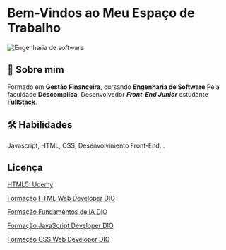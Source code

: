 
# Bem-Vindos ao Meu Espaço de Trabalho

![Engenharia de software](https://academiatech.s3.amazonaws.com/wp-content/uploads/2023/01/imagem-software-21012023.webp)
## 🚀 Sobre mim
Formado em **Gestão Financeira**, cursando **Engenharia de Software** Pela faculdade **Descomplica**, Desenvolvedor ***Front-End Junior*** estudante **FullStack**.


## 🛠 Habilidades
Javascript, HTML, CSS, Desenvolvimento Front-End...


## Licença

[HTML5: Udemy](https://www.udemy.com/certificate/UC-13ff9701-36e6-4dd2-a00c-c667f5b19005/)




[Formação HTML Web Developer DIO](https://www.dio.me/certificate/FWBOE85U/share)


[Formação Fundamentos de IA DIO](https://www.dio.me/certificate/H9HVARLW/share)

[Formação JavaScript Developer DIO](https://www.dio.me/certificate/MTRMUMFJ/share)

[Formação CSS Web Developer DIO](https://hermes.dio.me/certificates/R5K73AZN.pdf)



